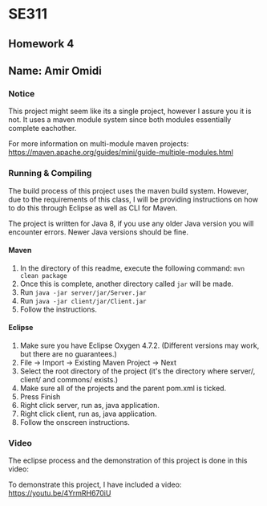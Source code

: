 # SE311
## Homework 4
## Name: Amir Omidi

### Notice

This project might seem like its a single project, however I assure you it is not. It uses a maven module system since both modules essentially complete eachother.

For more information on multi-module maven projects: https://maven.apache.org/guides/mini/guide-multiple-modules.html

### Running & Compiling

The build process of this project uses the maven build system. However, due to the requirements of this class, I will be providing instructions on how to do this through Eclipse as well as CLI for Maven.

The project is written for Java 8, if you use any older Java version you will encounter errors. Newer Java versions should be fine.

#### Maven

1. In the directory of this readme, execute the following command: `mvn clean package`
2. Once this is complete, another directory called `jar` will be made.
3. Run `java -jar server/jar/Server.jar`
4. Run `java -jar client/jar/Client.jar`
5. Follow the instructions.
    
#### Eclipse

1. Make sure you have Eclipse Oxygen 4.7.2. (Different versions may work, but there are no guarantees.)
2. File -> Import -> Existing Maven Project -> Next
3. Select the root directory of the project (it's the directory where server/, client/ and commons/ exists.)
4. Make sure all of the projects and the parent pom.xml is ticked.
5. Press Finish
6. Right click server, run as, java application.
7. Right click client, run as, java application.
8. Follow the onscreen instructions.

### Video

The eclipse process and the demonstration of this project is done in this video:

To demonstrate this project, I have included a video: https://youtu.be/4YrmRH670iU
